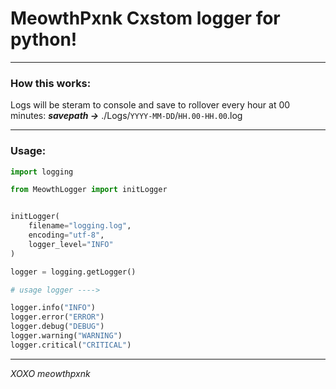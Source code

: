 # MeowthPxnk Cxstom logger for python!
---
### How this works:

Logs will be steram to console and save to rollover every hour at 00 minutes:
***savepath ->*** ./Logs/`YYYY-MM-DD`/`HH.00-HH.00`.log

---
### Usage:
```python
import logging

from MeowthLogger import initLogger


initLogger(
    filename="logging.log",
    encoding="utf-8",
    logger_level="INFO"
)

logger = logging.getLogger()

# usage logger ---->

logger.info("INFO")
logger.error("ERROR")
logger.debug("DEBUG")
logger.warning("WARNING")
logger.critical("CRITICAL")
```
---
$XOXO$
*meowthpxnk*
